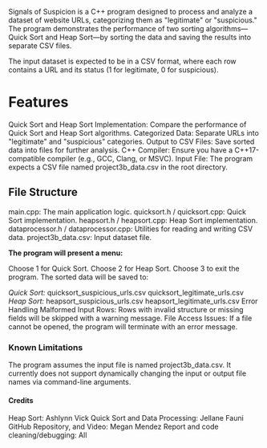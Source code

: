 Signals of Suspicion is a C++ program designed to process and analyze a dataset of website URLs, categorizing them as "legitimate" or "suspicious." The program demonstrates the performance of two sorting algorithms—Quick Sort and Heap Sort—by sorting the data and saving the results into separate CSV files.

The input dataset is expected to be in a CSV format, where each row contains a URL and its status (1 for legitimate, 0 for suspicious).

<H1>Features</h1>
Quick Sort and Heap Sort Implementation: Compare the performance of Quick Sort and Heap Sort algorithms.
Categorized Data: Separate URLs into "legitimate" and "suspicious" categories.
Output to CSV Files: Save sorted data into files for further analysis.
C++ Compiler: Ensure you have a C++17-compatible compiler (e.g., GCC, Clang, or MSVC).
Input File: The program expects a CSV file named project3b_data.csv in the root directory.

<h2>File Structure</h2>
main.cpp: The main application logic.
quicksort.h / quicksort.cpp: Quick Sort implementation.
heapsort.h / heapsort.cpp: Heap Sort implementation.
dataprocessor.h / dataprocessor.cpp: Utilities for reading and writing CSV data.
project3b_data.csv: Input dataset file.

**The program will present a menu:**

Choose 1 for Quick Sort.
Choose 2 for Heap Sort.
Choose 3 to exit the program.
The sorted data will be saved to:

*Quick Sort:*
quicksort_suspicious_urls.csv
quicksort_legitimate_urls.csv
*Heap Sort:*
heapsort_suspicious_urls.csv
heapsort_legitimate_urls.csv
Error Handling
Malformed Input Rows: Rows with invalid structure or missing fields will be skipped with a warning message.
File Access Issues: If a file cannot be opened, the program will terminate with an error message.

<h3>Known Limitations</h3>
The program assumes the input file is named project3b_data.csv.
It currently does not support dynamically changing the input or output file names via command-line arguments.

<h4>Credits</h4>
Heap Sort: Ashlynn Vick
Quick Sort and Data Processing: Jellane Fauni
GitHub Repository, and Video: Megan Mendez
Report and code cleaning/debugging: All
